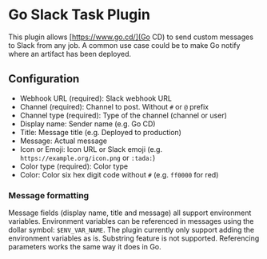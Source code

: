 Go Slack Task Plugin
====================

This plugin allows [https://www.go.cd/](Go CD) to send custom messages to Slack
from any job. A common use case could be to make Go notify where an artifact has been deployed.

Configuration
-------------

* Webhook URL (required): Slack webhook URL
* Channel (required): Channel to post. Without `#` or `@` prefix
* Channel type (required): Type of the channel (channel or user)
* Display name: Sender name (e.g. Go CD)
* Title: Message title (e.g. Deployed to production)
* Message: Actual message
* Icon or Emoji: Icon URL or Slack emoji (e.g. `https://example.org/icon.png` or `:tada:`)
* Color type (required): Color type
* Color: Color six hex digit code without `#` (e.g. `ff0000` for red)

### Message formatting

Message fields (display name, title and message) all support environment variables.
Environment variables can be referenced in messages using the dollar symbol: `$ENV_VAR_NAME`.
The plugin currently only support adding the environment variables as is.
Substring feature is not supported. Referencing parameters works the
same way it does in Go.
